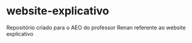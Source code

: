 # website-explicativo
Repositório criado para o AEO do professor Renan referente ao website explicativo
